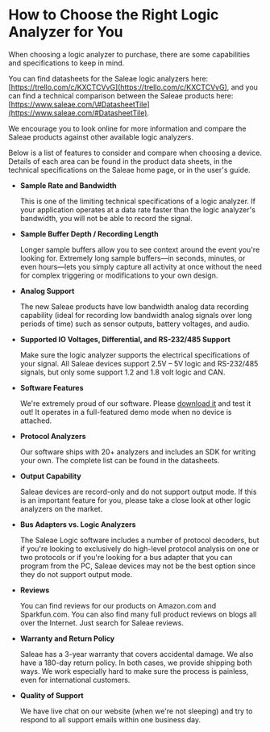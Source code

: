 # How to Choose the Right Logic Analyzer for You

When choosing a logic analyzer to purchase, there are some capabilities and specifications to keep in mind.

You can find datasheets for the Saleae logic analyzers here: [https://trello.com/c/KXCTCVvG](https://trello.com/c/KXCTCVvG), and you can find a technical comparison between the Saleae products here: [https://www.saleae.com/\#DatasheetTile](https://www.saleae.com/#DatasheetTile).

We encourage you to look online for more information and compare the Saleae products against other available logic analyzers.

Below is a list of features to consider and compare when choosing a device. Details of each area can be found in the product data sheets, in the technical specifications on the Saleae home page, or in the user's guide.

* **Sample Rate and Bandwidth**

    This is one of the limiting technical specifications of a logic analyzer. If your application operates at a data rate faster than the logic analyzer's bandwidth, you will not be able to record the signal.

* **Sample Buffer Depth / Recording Length**

    Longer sample buffers allow you to see context around the event you're looking for. Extremely long sample buffers—in seconds, minutes, or even hours—lets you simply capture all activity at once without the need for complex triggering or modifications to your own design.

* **Analog Support**

    The new Saleae products have low bandwidth analog data recording capability \(ideal for recording low bandwidth analog signals over long periods of time\) such as sensor outputs, battery voltages, and audio.

* **Supported IO Voltages, Differential, and RS-232/485 Support**

    Make sure the logic analyzer supports the electrical specifications of your signal. All Saleae devices support 2.5V – 5V logic and RS-232/485 signals, but only some support 1.2 and 1.8 volt logic and CAN.

* **Software Features**

    We're extremely proud of our software. Please [download it](https://www.saleae.com/downloads) and test it out! It operates in a full-featured demo mode when no device is attached.

* **Protocol Analyzers**

    Our software ships with 20+ analyzers and includes an SDK for writing your own. The complete list can be found in the datasheets.

* **Output Capability**

    Saleae devices are record-only and do not support output mode. If this is an important feature for you, please take a close look at other logic analyzers on the market.

* **Bus Adapters vs. Logic Analyzers**

    The Saleae Logic software includes a number of protocol decoders, but if you're looking to exclusively do high-level protocol analysis on one or two protocols or if you're looking for a bus adapter that you can program from the PC, Saleae devices may not be the best option since they do not support output mode.

* **Reviews**

    You can find reviews for our products on Amazon.com and Sparkfun.com. You can also find many full product reviews on blogs all over the Internet. Just search for Saleae reviews.

* **Warranty and Return Policy**

    Saleae has a 3-year warranty that covers accidental damage. We also have a 180-day return policy. In both cases, we provide shipping both ways. We work especially hard to make sure the process is painless, even for international customers.

* **Quality of Support**

    We have live chat on our website \(when we're not sleeping\) and try to respond to all support emails within one business day.

